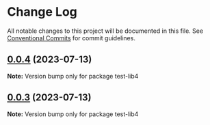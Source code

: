# Change Log

All notable changes to this project will be documented in this file.
See [Conventional Commits](https://conventionalcommits.org) for commit guidelines.

## [0.0.4](https://github.com/mschezrp/test-poc/compare/test-lib4@0.0.3...test-lib4@0.0.4) (2023-07-13)

**Note:** Version bump only for package test-lib4

## [0.0.3](https://github.com/mschezrp/test-poc/compare/test-lib4@0.0.2...test-lib4@0.0.3) (2023-07-13)

**Note:** Version bump only for package test-lib4

